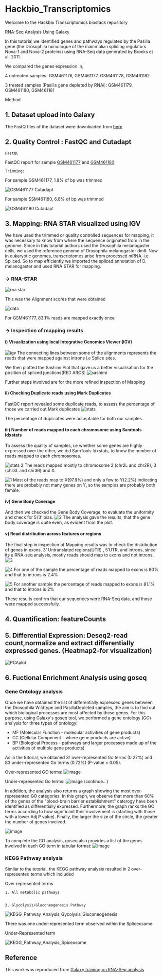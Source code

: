 # Hackbio_Transcriptomics
Welcome to the Hackbio Transcriptomics biostack repository



RNA-Seq Analysis Using Galaxy

In this tutorial we identified genes and pathways regulated by the Pasilla gene (the Drosophila homologue of the mammalian splicing regulators Nova-1 and Nova-2 proteins) using RNA-Seq data generated by Brooks et al. 2011.

We compared the genes expression in; 

4 untreated samples: GSM461176, GSM461177, GSM461178, GSM461182

3 treated samples (Pasilla gene depleted by RNAi): GSM461179, GSM461180, GSM461181



Method

## 1. Dataset upload into Galaxy

The FastQ files of the dataset were downloaded from [here](https://zenodo.org/record/4541751)

## 2. Quality Control : FastQC and Cutadapt
    FastQC
 FastQC report for sample [GSM461177](https://github.com/S-m-Baffoe/Hackbio_Transcriptomics/blob/main/GSM461177.pdf) and [GSM461180](https://github.com/S-m-Baffoe/Hackbio_Transcriptomics/blob/main/GSM461180.pdf)  

    Trimming:
For sample GSM461177, 1.8% of bp was trimmed

![GSM461177 Cutadapt](https://user-images.githubusercontent.com/68198076/139517060-eb13c924-e5e0-41f9-ab14-1e73d7340971.PNG)

For sample SSM461180, 6.8% of bp was trimmed

![GSM461180 Cutadapt](https://user-images.githubusercontent.com/68198076/139517153-6a2b55ee-1f36-453b-ad77-bee832eb07aa.PNG)

## 3. Mapping: RNA STAR visualized using IGV
We have used the trimmed or quality controlled sequences for mapping, it was necessary to know from where the sequence originated from in the genome. Since in this tutorial authors used the Drosophila melanogaster cells, we used the reference genome of Drosophila melanogaster dm6.
Now in eukaryotic genomes, transcriptomes arise from processed mRNA, i.e Spliced. So to map efficiently we imported the spliced annotation of D. melanogaster and used RNA STAR for mapping.
### -> RNA-STAR
![rna star](https://user-images.githubusercontent.com/92271396/139474763-e48f8ee4-3fd6-40f0-a329-35fe22497401.png)

This was the Alignment scores that were obtained

![data](https://user-images.githubusercontent.com/92271396/139475289-78246e72-f581-4fb4-9424-0fbc3ba647e7.png)

For GSM461177, 83.1% reads are mapped exactly once

### -> Inspection of mapping results
#### i) Visualization using local Integrative Genomics Viewer (IGV) 
![igv](https://user-images.githubusercontent.com/92271396/139480360-d11dfd0b-b8dd-4678-9189-7705781f92e4.png)
 The connecting lines between some of the alignments represents the reads that were mapped against introns i.e Splice sites.
 
 We then plotted the Sashimi Plot that gave us a better visualisation for the position of spliced junctions(RED ARCS)
 ![sashimi](https://user-images.githubusercontent.com/92271396/139480485-46d55743-d7ab-4fe6-bda8-b91b5f87cc22.png)
 
 Further steps involved are for the more refined inspection of Mapping

#### ii) Checking Duplicate reads using Mark Duplicates
FastQC report revealed some duplicate reads, to assess the percentage of those we carried out Mark duplicates
![stats](https://user-images.githubusercontent.com/92271396/139480851-f5efdf78-e1e0-4d18-a038-693f6a042c93.png)

The percentage of duplicates were acceptable for both our samples.

#### iii) Number of reads mapped to each chromosome using Samtools idxstats
To assess the quality of samples, i.e whether some genes are highly expressed over the other, we did SamTools Idxstats, to know the number of reads mapped to each chromosomes.

![stats 2](https://user-images.githubusercontent.com/92271396/139481202-98c5d912-6d9f-4384-998e-119c1d29ded3.jpg)
The reads mapped mostly to chromosome 2 (chr2L and chr2R), 3 (chr3L and chr3R) and X.

![1](https://user-images.githubusercontent.com/92271396/139481270-fe861e02-2748-4ced-b3eb-40b84ecffc3b.png)
Most of the reads map to X(97.8%) and only a few to Y(2.2%) indicating there are probably not many genes on Y, so the samples are probably both female.

#### iv) Gene Body Coverage
And then we checked the Gene Body Coverage, to evaluate the uniformity and check for 5’/3’ bias.
![2](https://user-images.githubusercontent.com/92271396/139481521-89a61c93-6c9c-4ffe-8c17-f564ca528e5a.png)
The analysis gave the results, that the gene body coverage is quite even, as evident from the plot.

#### v) Read distribution across features or regions
The final step in inspection of Mapping results was to check the distribution of genes in exons, 3’ Untranslated regions(UTR) , 5’UTR, and introns, since its a RNA-seq analysis, mostly reads should map to exons and not introns.
![3](https://user-images.githubusercontent.com/92271396/139481801-349b10b8-88ca-414a-b396-4fc15a1b25c7.jpg)

![4](https://user-images.githubusercontent.com/92271396/139481845-0f4c9a1d-d050-4ca4-8608-026169eb70d6.png)
For one of the sample the percentage of reads mapped to exons is 80% and that to introns is 2.4%

![5](https://user-images.githubusercontent.com/92271396/139481894-5ac47b5e-4885-4037-bd11-b4675855fb29.png)
For another sample the percentage of reads mapped to exons is 81.1% and that to introns is 2%

These results confirm that our sequences were RNA-Seq data, and those were mapped successfully.

## 4. Quantification: featureCounts
## 5. Differential Expression: Deseq2-read count,normalize and extract differentially expressed genes. (Heatmap2-for visualization)
![PCAplot](https://user-images.githubusercontent.com/92435273/139514601-d2da908a-26e4-49bc-ad05-8a31c36ed699.png)

## 6. Fuctional Enrichment Analysis using goseq

### Gene Ontology analysis
    
Once we have obtained the list of differentially expressed genes between the Drosophila Wildtype and PasillaDepleted samples, the aim is to find out which biological      processes are most affected by these genes. For this purpose, using Galaxy's goseq tool, we performed a gene ontology (GO) analysis for three types of ontology: 
- MF (Molecular Function - molecular activities of gene products)
- CC (Cellular Component - where gene products are active)
- BP (Biological Process - pathways and larger processes made up of the activities of multiple gene products)
    
As in the tutorial, we obtained 31 over-represented Go terms (0.27%) and 83 under-represented Go terms (0.72%) (P-value < 0.05).

Over-represented GO terms:
![image](https://user-images.githubusercontent.com/92274646/139449957-a00378fd-9b84-4910-b2e2-5fa7cc57b76a.png)

Under-represented Go terms:
![image](https://user-images.githubusercontent.com/92274646/139451652-1d8d6aaf-8dab-478c-a05b-b736f2a4604e.png)
(continue...)

In addition, the analysis also returns a graph showing the most over-represented GO categories. In this graph, we observe that more than 60% of the genes of the "blood-brain barrier establishment" caterogy have been identified as differentially expressed. Furthermore, the graph ranks the GO terms according to how significant their involvement is (starting with those with a lower Adj P value). Finally, the larger the size of the circle, the greater the number of genes involved. 

![image](https://user-images.githubusercontent.com/92274646/139452867-5333a357-a0cf-4eef-bb52-864314580dc4.png)

To complete the GO analysis, goseq also provides a list of the genes involved in each GO term in tabular format:
![image](https://user-images.githubusercontent.com/92274646/139453243-4017b1ae-f5f7-43d0-816a-bbcef0bd2d3c.png)

### KEGG Pathway analysis

Similar to the tutorial, the KEGG pathway analysis resulted in 2 over-represented terms which included 

 Over represented terms
 
    1. All metabolic pathways 
    
    
    2. Glycolysis/Gluconeogenesis Pathway
    
   ![KEGG_Pathway_Analysis_Gycolysis_Gluconeogenesis](https://user-images.githubusercontent.com/68198076/139478827-e8538cc8-9fa3-4fa5-a69b-5e59dcd9aa13.png)
    
    




There was one under-represented term observed within the Spliceosome

Under-Represented term

![KEGG_Pathway_Analysis_Spiceosome](https://user-images.githubusercontent.com/68198076/139516559-b6217ddd-d7a8-4fe8-858b-d754edaa6965.png)




## Reference

This work was reproduced from  [Galaxy training on RNA-Seq analysis](https://training.galaxyproject.org/training-material/topics/transcriptomics/tutorials/ref-based/tutorial.html#introduction)

